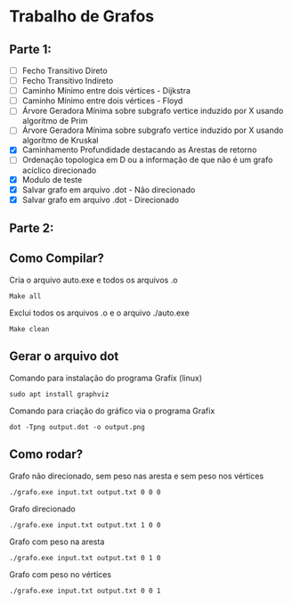 # Trabalho de Grafos
## Parte 1:

- [ ] Fecho Transitivo Direto
- [ ] Fecho Transitivo Indireto
- [ ] Caminho Mínimo entre dois vértices - Dijkstra
- [ ] Caminho Mínimo entre dois vértices - Floyd
- [ ] Árvore Geradora Mínima sobre subgrafo vertice induzido por X usando algorítmo de Prim
- [ ] Árvore Geradora Mínima sobre subgrafo vertice induzido por X usando algorítmo de Kruskal
- [x] Caminhamento Profundidade destacando as Arestas de retorno
- [ ] Ordenação topologica em D ou a informação de que não é um grafo acíclico direcionado
- [x] Modulo de teste
- [x] Salvar grafo em arquivo .dot - Não direcionado
- [x] Salvar grafo em arquivo .dot - Direcionado
## Parte 2:




## Como Compilar?
Cria o arquivo auto.exe e todos os arquivos .o

```
Make all
```

Exclui todos os arquivos .o e o arquivo ./auto.exe

```
Make clean
```

## Gerar o arquivo dot

Comando para instalação do programa Grafix (linux)

```
sudo apt install graphviz
```
Comando para criação do gráfico via o programa Grafix
```
dot -Tpng output.dot -o output.png
```
## Como rodar?

Grafo não direcionado, sem peso nas aresta e sem peso nos vértices 
```
./grafo.exe input.txt output.txt 0 0 0
```

Grafo direcionado 
```
./grafo.exe input.txt output.txt 1 0 0
```

Grafo com peso na aresta 
```
./grafo.exe input.txt output.txt 0 1 0
```

Grafo com peso no vértices 
```
./grafo.exe input.txt output.txt 0 0 1

```